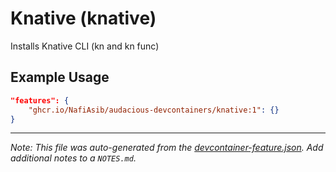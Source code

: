 
# Knative (knative)

Installs Knative CLI (kn and kn func)

## Example Usage

```json
"features": {
    "ghcr.io/NafiAsib/audacious-devcontainers/knative:1": {}
}
```





---

_Note: This file was auto-generated from the [devcontainer-feature.json](https://github.com/NafiAsib/audacious-devcontainers/blob/main/src/knative/devcontainer-feature.json).  Add additional notes to a `NOTES.md`._
